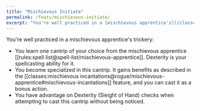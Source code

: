 ```yaml
---
title: "Mischievous Initiate"
permalink: /feats/mischievous-initiate/
excerpt: "You're well practiced in a [mischievous apprentice's](/classes/rogue/mischievous-apprentice/) trickery."
---
```


You're well practiced in a mischievous apprentice's trickery:
- You learn one cantrip of your choice from the mischievous apprentice [[rules:spell list@spell-list/mischievous-apprentice]]. Dexterity is your spellcasting ability for it.
- You become specialized in this cantrip. It gains benefits as described in the [[classes:mischievous incantations@rogue/mischievous-apprentice#mischievous-incantations]] feature, and you can cast it as a bonus action.
- You have advantage on Dexterity (Sleight of Hand) checks when attempting to cast this cantrip without being noticed.
